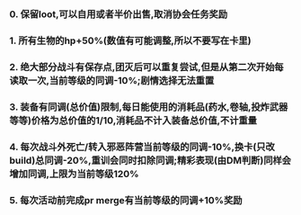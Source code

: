 ### 0. 保留loot,可以自用或者半价出售,取消协会任务奖励 ###
### 1. 所有生物的hp+50%(数值有可能调整,所以不要写在卡里) ###
### 2. 绝大部分战斗有保存点,团灭后可以重复尝试,但是从第二次开始每读取一次,当前等级的同调-10%;剧情选择无法重置 ###
### 3. 装备有同调(总价值)限制,每日能使用的消耗品(药水,卷轴,投炸武器等等)价格为总价值的1/10,消耗品不计入装备总价值,不计重量 ###
### 4. 每次战斗外死亡/转入邪恶阵营当前等级的同调-10%,换卡(只改build)总同调-20%,重训会同时扣除同调;精彩表现(由DM判断)同样会增加同调,上限为当前等级120% ###
### 5. 每次活动前完成pr merge有当前等级的同调+10%奖励 ###

